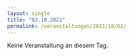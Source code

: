 ```yaml
---
layout: single
title: "02.10.2022"
permalink: /veranstaltungen/2022/10/02/
---
```


Keine Veranstaltung an diesem Tag.
